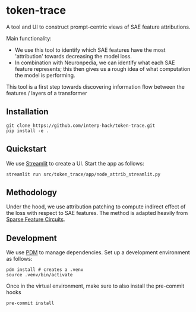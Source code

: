 # token-trace

A tool and UI to construct prompt-centric views of SAE feature attributions.

Main functionality:
- We use this tool to identify which SAE features have the most 'attribution' towards decreasing the model loss. 
- In combination with Neuronpedia, we can identify what each SAE feature represents; this then gives us a rough idea of what computation the model is performing. 

This tool is a first step towards discovering information flow between the features / layers of a transformer

## Installation

```
git clone https://github.com/interp-hack/token-trace.git
pip install -e .
``` 

## Quickstart

We use [Streamlit](https://streamlit.io/) to create a UI. Start the app as follows:
```
streamlit run src/token_trace/app/node_attrib_streamlit.py
```

## Methodology

Under the hood, we use attribution patching to compute indirect effect of the loss with respect to SAE features. The method is adapted heavily from [Sparse Feature Circuits](https://arxiv.org/abs/2403.19647). 

## Development

We use [PDM](https://github.com/pdm-project/pdm) to manage dependencies. Set up a development environment as follows:
```
pdm install # creates a .venv
source .venv/bin/activate
```

Once in the virtual environment, make sure to also install the pre-commit hooks
```
pre-commit install
```